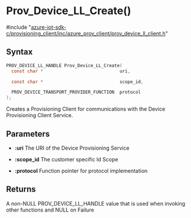 # Prov_Device_LL_Create()

\#include "[azure-iot-sdk-c/provisioning_client/inc/azure_prov_client/prov_device_ll_client.h](../iot-c-ref-prov-device-ll-client-h.md)"  

## Syntax

```C
PROV_DEVICE_LL_HANDLE Prov_Device_LL_Create(
  const char *                             uri,

  const char *                             scope_id,

  PROV_DEVICE_TRANSPORT_PROVIDER_FUNCTION  protocol
);
```

Creates a Provisioning Client for communications with the Device Provisioning Client Service.

## Parameters
* **:uri** The URI of the Device Provisioning Service 

* **:scope_id** The customer specific Id Scope 

* **:protocol** Function pointer for protocol implementation

## Returns
A non-NULL PROV_DEVICE_LL_HANDLE value that is used when invoking other functions and NULL on Failure

